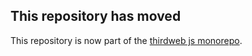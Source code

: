 ## This repository has moved

This repository is now part of the [thirdweb js monorepo](https://github.com/thirdweb-dev/js/tree/main/packages/sdk).
